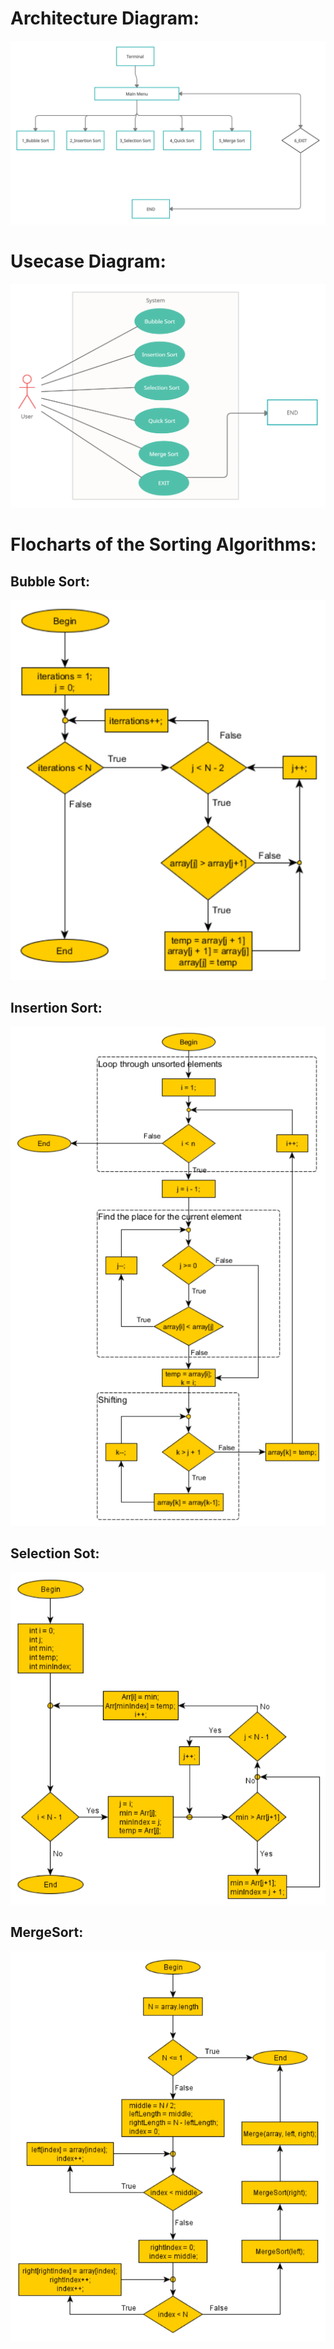 # Architecture Diagram:
<img src="https://github.com/Harshitha73/StepIn_MiniProject/blob/main/2_Design/Architecture%20Diagram.png">


# Usecase Diagram:
<img src="https://github.com/Harshitha73/StepIn_MiniProject/blob/main/2_Design/Use%20Case%20Diagram.png">


# Flocharts of the Sorting Algorithms:
## Bubble Sort:
<img src="https://github.com/Harshitha73/StepIn_MiniProject/blob/main/2_Design/BubbleSort%20Flowchart.PNG">

## Insertion Sort:
<img src="https://github.com/Harshitha73/StepIn_MiniProject/blob/main/2_Design/InsertionSort%20Flowchart.PNG">

## Selection Sot:
<img src="https://github.com/Harshitha73/StepIn_MiniProject/blob/main/2_Design/SelectionSort%20Flowchart.PNG">

## MergeSort:
<img src="https://github.com/Harshitha73/StepIn_MiniProject/blob/main/2_Design/MergeSort%20Flowchart.PNG">
